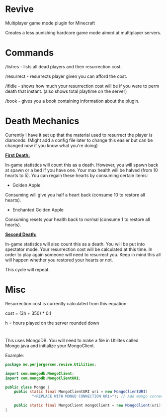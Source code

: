 # Revive
Multiplayer game mode plugin for Minecraft

Creates a less punishing hardcore game mode aimed at multiplayer servers.

# Commands
/listres - lists all dead players and their resurrection cost.

/resurrect <player> - resurrects player given you can afford the cost.

/ifidie - shows how much your resurrection cost will be if you were to perm death that instant. (also shows total playtime on the server)

/book - gives you a book containing information about the plugin.

# Death Mechanics
Currently I have it set up that the material used to resurrect the player is diamonds. (Might add a config file later to change this easier but can be changed now 
if you know what you're doing)

**<ins>First Death:</ins>**

In-game statistics will count this as a death. However, you will spawn back at spawn or a bed if you have one. Your max health will be halved (from 10 hearts to 5).
You can regain these hearts by consuming certain items:

- Golden Apple

Consuming will give you half a heart back (consume 10 to restore all hearts).

- Enchanted Golden Apple

Consuming resets your health back to normal (consume 1 to restore all hearts).

**<ins>Second Death:</ins>**

In-game statistics will also count this as a death. You will be put into spectator mode. Your resurrection cost will be calculated at this time. 
In order to play again someone will need to resurrect you. Keep in mind this all will happen whether you restored your hearts or not.

This cycle will repeat.

# Misc
Resurrection cost is currently calculated from this equation:

cost = (3h + 350) * 0.1

h = hours played on the server rounded down

#

This uses MongoDB. You will need to make a file in Utilites called Mongo.java and initialize your MongoClient.

Example:

```java
package me.perjergersen.revive.Utilities;

import com.mongodb.MongoClient;
import com.mongodb.MongoClientURI;

public class Mongo {
    public static final MongoClientURI uri = new MongoClientURI(
            "<REPLACE WITH MONGO CONNECTION URI>"); // Add mongo connection URI

    public static final MongoClient mongoClient = new MongoClient(uri);
}
```
